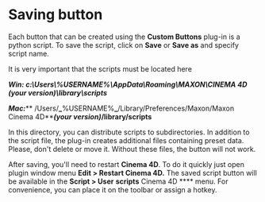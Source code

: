# Saving button

Each button that can be created using the **Custom Buttons** plug-in is a python script. To save the script, click on **Save** or **Save as** and specify script name.

It is very important that the scripts must be located here

_**Win: c:\Users\\%USERNAME%\AppData\Roaming\MAXON\CINEMA 4D (your version)\library\scripts**_

_**Mac:**_** /Users/**_**%USERNAME%**_**/Library/Preferences/Maxon/Maxon Cinema 4D**_**(your version)**_**/library/scripts**

In this directory, you can distribute scripts to subdirectories. In addition to the script file, the plug-in creates additional files containing preset data. Please, don't delete or move it. Without these files, the button will not work.

After saving, you'll need to restart **Cinema 4D**. To do it quickly just open plugin window menu  **Edit > Restart Cinema 4D.** The saved script button will be available in the **Script > User** **scripts** Cinema 4D **** menu. For convenience, you can place it on the toolbar or assign a hotkey.
